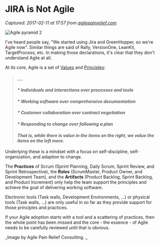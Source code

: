 # JIRA is Not Agile

_Captured: 2017-02-11 at 17:57 from [agilepainrelief.com](https://agilepainrelief.com/notesfromatooluser/2014/09/jira-is-not-agile.html?utm_content=bufferadeb5&utm_medium=social&utm_source=twitter.com&utm_campaign=buffer#.WJ9CP9e1KaM)_

![Agile pyramid 2](https://agilepainrelief.com/wp-content/uploads/2014/09/Agile-pyramid-2-300x300.jpg)

I've heard people say, "We started using Jira and GreenHopper, so we're Agile now". Similar things are said of Rally, VersionOne, LeanKit, TargetProcess, etc. In making those declarations, it's clear that they don't understand Agile at all.

At its core, Agile is a set of [Values](http://agilemanifesto.org/) and [Principles](http://agilemanifesto.org/principles.html):

> #### _…._
> 
> #### _* **Individuals and interactions** over processes and tools_
> 
> #### _* **Working software** over comprehensive documentation_
> 
> #### _* **Customer collaboration** over contract negotiation_
> 
> #### _* **Responding to change** over following a plan_
> 
> #### _That is, while there is value in the items on the right, we value the items on the left more._

Underlying these is a mindset with a focus on self-discipline, self-organization, and adaption to change.

The **Practices** of Scrum (Sprint Planning, Daily Scrum, Sprint Review, and Sprint Retrospective), the **Roles** (ScrumMaster, Product Owner, and Development Team), and the **Artifacts** (Product Backlog, Sprint Backlog, and Product Increment) only help the team support the principles and achieve the goal of delivering working software.

Electronic tools (Task walls, Development Environments, …) or physical tools (Task walls, …) are only useful in so far as they provide support for those principles and practices.

If your Agile adoption starts with a tool and a scattering of practices, then the whole point has been missed and the core - the essence - of Agile needs to be carefully reviewed until that is obvious.

_Image by Agile Pain Relief Consulting. _
